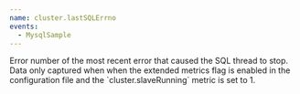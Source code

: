 ```yaml
---
name: cluster.lastSQLErrno
events:
  - MysqlSample
---
```


Error number of the most recent error that caused the SQL thread to stop. Data only captured when when the extended metrics flag is enabled in the configuration file and the \`cluster.slaveRunning\` metric is set to 1.